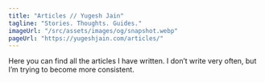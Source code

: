 ```yaml
---
title: "Articles // Yugesh Jain"
tagline: "Stories. Thoughts. Guides."
imageUrl: "/src/assets/images/og/snapshot.webp"
pageUrl: "https://yugeshjain.com/articles/"
---
```


Here you can find all the articles I have written. I don’t write very often, but I’m trying to become more consistent.
